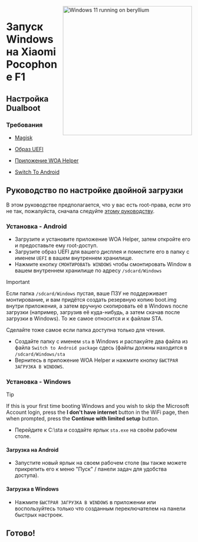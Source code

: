 <img align="right" src="https://github.com/n00b69/woa-beryllium/blob/main/beryllium.png" width="350" alt="Windows 11 running on beryllium">

# Запуск Windows на Xiaomi Pocophone F1

## Настройка Dualboot

### Требования
- [Magisk](https://github.com/topjohnwu/Magisk/releases/latest)

- [Образ UEFI](https://github.com/n00b69/woa-beryllium/releases/tag/UEFI)

- [Приложение WOA Helper](https://github.com/Marius586/WoA-Helper-update/releases/tag/WOA)

- [Switch To Android](https://github.com/n00b69/woa-beryllium/releases/download/Files/beryllium-sta.zip)

## Руководство по настройке двойной загрузки
В этом руководстве предполагается, что у вас есть root-права, если это не так, пожалуйста, сначала следуйте [этому руководству](root-ru.md).

### Установка - Android
- Загрузите и установите приложение WOA Helper, затем откройте его и предоставьте ему root-доступ.
- Загрузите образ UEFI для вашего дисплея и поместите его в папку с именем `UEFI` в вашем внутреннем хранилище.
- Нажмите кнопку `СМОНТИРОВАТЬ WINDOWS` чтобы смонтировать Window в вашем внутреннем хранилище по адресу `/sdcard/Windows`
> [!Important]
> Если папка `/sdcard/Windows` пустая, ваше ПЗУ не поддерживает монтирование, и вам придётся создать резервную копию boot.img внутри приложения, а затем вручную скопировать её в Windows после загрузки (например, загрузив её куда-нибудь, а затем скачав после загрузки в Windows). То же самое относится и к файлам STA.
>
> Сделайте тоже самое если папка доступна только для чтения.
- Создайте папку с именем `sta` в Windows и распакуйте два файла из файла `Switch to Android package` сдесь (файлы должны находится в `/sdcard/Windows/sta`
- Вернитесь в приложение WOA Helper и нажмите кнопку `БЫСТРАЯ ЗАГРУЗКА В WINDOWS`.
  
### Установка - Windows
> [!Tip]
> If this is your first time booting Windows and you wish to skip the Microsoft Account login, press the **I don't have internet** button in the WiFi page, then when prompted, press the **Continue with limited setup** button.
- Перейдите к C:\sta и создайте ярлык `sta.exe` на своём рабочем столе.

#### Загрузка на Android
- Запустите новый ярлык на своем рабочем столе (вы также можете прикрепить его к меню "Пуск" / панели задач для удобства доступа).

#### Загрузка в Windows
- Нажмите `БЫСТРАЯ ЗАГРУЗКА В WINDOWS` в приложении или воспользуйтесь только что созданным переключателем на панели быстрых настроек.
  
## Готово!


